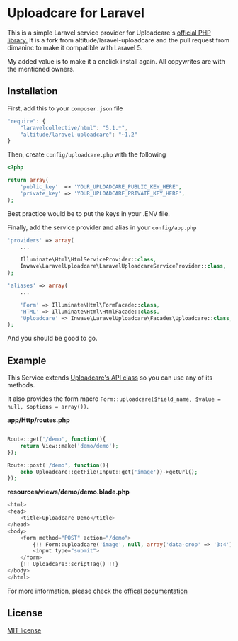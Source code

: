# Uploadcare for Laravel

This is a simple Laravel service provider for Uploadcare's [official PHP library.](https://github.com/uploadcare/uploadcare-php)
It is a fork from altitude/laravel-uploadcare and the pull request from dimaninc to make it compatible with Laravel 5. 

My added value is to make it a onclick install again. All copywrites are with the mentioned owners. 

## Installation

First, add this to your `composer.json` file

```js
"require": {
    "laravelcollective/html": "5.1.*",
    "altitude/laravel-uploadcare": "~1.2"
}
```

Then, create `config/uploadcare.php` with the following

```php
<?php

return array(
    'public_key'  => 'YOUR_UPLOADCARE_PUBLIC_KEY_HERE',
    'private_key' => 'YOUR_UPLOADCARE_PRIVATE_KEY_HERE',
);
```

Best practice would be to put the keys in your .ENV file.

Finally, add the service provider and alias in your `config/app.php`

```php
'providers' => array(
    ...

    Illuminate\Html\HtmlServiceProvider::class,
    Inwave\LaravelUploadcare\LaravelUploadcareServiceProvider::class,
);

'aliases' => array(
    ...

    'Form' => Illuminate\Html\FormFacade::class,
    'HTML' => Illuminate\Html\HtmlFacade::class,
    'Uploadcare' => Inwave\LaravelUploadcare\Facades\Uploadcare::class,
);
```

And you should be good to go.

## Example

This Service extends [Uploadcare's API class](https://github.com/uploadcare/uploadcare-php/blob/master/src/Uploadcare/Api.php) so you can use any of its methods.

It also provides the form macro `Form::uploadcare($field_name, $value = null, $options = array())`.

**app/Http/routes.php**

```php

Route::get('/demo', function(){
    return View::make('demo/demo');
});

Route::post('/demo', function(){
    echo Uploadcare::getFile(Input::get('image'))->getUrl();
});

```

**resources/views/demo/demo.blade.php**

```php
<html>
<head>
    <title>Uploadcare Demo</title>
</head>
<body>
    <form method="POST" action="/demo">
        {!! Form::uploadcare('image', null, array('data-crop' => '3:4')) !!}
        <input type="submit">
    </form>
    {!! Uploadcare::scriptTag() !!}
</body>
</html>
```

For more information, please check the [offical documentation](https://github.com/uploadcare/uploadcare-php)

## License

[MIT license](http://opensource.org/licenses/MIT)
